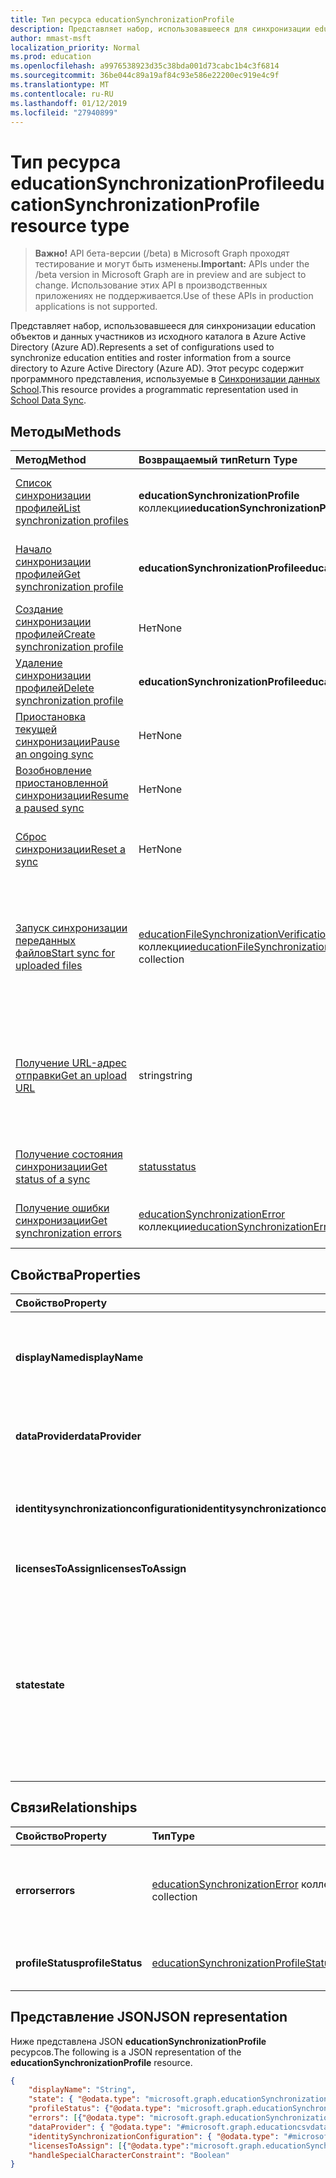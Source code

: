 ```yaml
---
title: Тип ресурса educationSynchronizationProfile
description: Представляет набор, использовавшееся для синхронизации education объектов и данных участников из исходного каталога в Azure Active Directory (Azure AD). Этот ресурс содержит программного представления, используемые в синхронизации данных School.
author: mmast-msft
localization_priority: Normal
ms.prod: education
ms.openlocfilehash: a9976538923d35c38bda001d73cabc1b4c3f6814
ms.sourcegitcommit: 36be044c89a19af84c93e586e22200ec919e4c9f
ms.translationtype: MT
ms.contentlocale: ru-RU
ms.lasthandoff: 01/12/2019
ms.locfileid: "27940899"
---
```

# <a name="educationsynchronizationprofile-resource-type"></a><span data-ttu-id="78b21-104">Тип ресурса educationSynchronizationProfile</span><span class="sxs-lookup"><span data-stu-id="78b21-104">educationSynchronizationProfile resource type</span></span>

> <span data-ttu-id="78b21-105">**Важно!** API бета-версии (/beta) в Microsoft Graph проходят тестирование и могут быть изменены.</span><span class="sxs-lookup"><span data-stu-id="78b21-105">**Important:** APIs under the /beta version in Microsoft Graph are in preview and are subject to change.</span></span> <span data-ttu-id="78b21-106">Использование этих API в производственных приложениях не поддерживается.</span><span class="sxs-lookup"><span data-stu-id="78b21-106">Use of these APIs in production applications is not supported.</span></span>

<span data-ttu-id="78b21-107">Представляет набор, использовавшееся для синхронизации education объектов и данных участников из исходного каталога в Azure Active Directory (Azure AD).</span><span class="sxs-lookup"><span data-stu-id="78b21-107">Represents a set of configurations used to synchronize education entities and roster information from a source directory to Azure Active Directory (Azure AD).</span></span> <span data-ttu-id="78b21-108">Этот ресурс содержит программного представления, используемые в [Синхронизации данных School](https://sds.microsoft.com).</span><span class="sxs-lookup"><span data-stu-id="78b21-108">This resource provides a programmatic representation used in [School Data Sync](https://sds.microsoft.com).</span></span>

## <a name="methods"></a><span data-ttu-id="78b21-109">Методы</span><span class="sxs-lookup"><span data-stu-id="78b21-109">Methods</span></span>

| <span data-ttu-id="78b21-110">Метод</span><span class="sxs-lookup"><span data-stu-id="78b21-110">Method</span></span> | <span data-ttu-id="78b21-111">Возвращаемый тип</span><span class="sxs-lookup"><span data-stu-id="78b21-111">Return Type</span></span> | <span data-ttu-id="78b21-112">Описание</span><span class="sxs-lookup"><span data-stu-id="78b21-112">Description</span></span> |
|:-|:-|:-|
| [<span data-ttu-id="78b21-113">Список синхронизации профилей</span><span class="sxs-lookup"><span data-stu-id="78b21-113">List synchronization profiles</span></span>](../api/educationsynchronizationprofile-list.md) | <span data-ttu-id="78b21-114">**educationSynchronizationProfile** коллекции</span><span class="sxs-lookup"><span data-stu-id="78b21-114">**educationSynchronizationProfile** collection</span></span> | <span data-ttu-id="78b21-115">Получение списка всех синхронизации профилей в клиента.</span><span class="sxs-lookup"><span data-stu-id="78b21-115">Get a list of all the synchronization profiles in the tenant.</span></span> |
| [<span data-ttu-id="78b21-116">Начало синхронизации профилей</span><span class="sxs-lookup"><span data-stu-id="78b21-116">Get synchronization profile</span></span>](../api/educationsynchronizationprofile-get.md) | <span data-ttu-id="78b21-117">**educationSynchronizationProfile**</span><span class="sxs-lookup"><span data-stu-id="78b21-117">**educationSynchronizationProfile**</span></span> | <span data-ttu-id="78b21-118">Получение определенного профиля, заданного идентификатора профилей.</span><span class="sxs-lookup"><span data-stu-id="78b21-118">Retrieve a specific profile given the profile identifier.</span></span> |
| [<span data-ttu-id="78b21-119">Создание синхронизации профилей</span><span class="sxs-lookup"><span data-stu-id="78b21-119">Create synchronization profile</span></span>](../api/educationsynchronizationprofile-post.md) | <span data-ttu-id="78b21-120">Нет</span><span class="sxs-lookup"><span data-stu-id="78b21-120">None</span></span> | <span data-ttu-id="78b21-121">Создание нового профиля синхронизации.</span><span class="sxs-lookup"><span data-stu-id="78b21-121">Create a new synchronization profile.</span></span> |
| [<span data-ttu-id="78b21-122">Удаление синхронизации профилей</span><span class="sxs-lookup"><span data-stu-id="78b21-122">Delete synchronization profile</span></span>](../api/educationsynchronizationprofile-delete.md) | <span data-ttu-id="78b21-123">**educationSynchronizationProfile**</span><span class="sxs-lookup"><span data-stu-id="78b21-123">**educationSynchronizationProfile**</span></span> | <span data-ttu-id="78b21-124">Удалите конфигурацию заданного профиля идентификатора.</span><span class="sxs-lookup"><span data-stu-id="78b21-124">Delete a specific profile given the profile identifier.</span></span> |
| [<span data-ttu-id="78b21-125">Приостановка текущей синхронизации</span><span class="sxs-lookup"><span data-stu-id="78b21-125">Pause an ongoing sync</span></span>](../api/educationsynchronizationprofile-pause.md) | <span data-ttu-id="78b21-126">Нет</span><span class="sxs-lookup"><span data-stu-id="78b21-126">None</span></span> | <span data-ttu-id="78b21-127">Приостановка текущей синхронизации.</span><span class="sxs-lookup"><span data-stu-id="78b21-127">Pause an ongoing synchronization.</span></span> |
| [<span data-ttu-id="78b21-128">Возобновление приостановленной синхронизации</span><span class="sxs-lookup"><span data-stu-id="78b21-128">Resume a paused sync</span></span>](../api/educationsynchronizationprofile-resume.md) | <span data-ttu-id="78b21-129">Нет</span><span class="sxs-lookup"><span data-stu-id="78b21-129">None</span></span> | <span data-ttu-id="78b21-130">Возобновление приостановленной синхронизации.</span><span class="sxs-lookup"><span data-stu-id="78b21-130">Resume a paused synchronization.</span></span> |
| [<span data-ttu-id="78b21-131">Сброс синхронизации</span><span class="sxs-lookup"><span data-stu-id="78b21-131">Reset a sync</span></span>](../api/educationsynchronizationprofile-reset.md) | <span data-ttu-id="78b21-132">Нет</span><span class="sxs-lookup"><span data-stu-id="78b21-132">None</span></span> | <span data-ttu-id="78b21-133">Сбросить состояние профиля и перезапустите синхронизации.</span><span class="sxs-lookup"><span data-stu-id="78b21-133">Reset the state of the profile and restart synchronization.</span></span> |
| [<span data-ttu-id="78b21-134">Запуск синхронизации переданных файлов</span><span class="sxs-lookup"><span data-stu-id="78b21-134">Start sync for uploaded files</span></span>](../api/educationsynchronizationprofile-start.md) | <span data-ttu-id="78b21-135">[educationFileSynchronizationVerificationMessage](educationfilesynchronizationverificationmessage.md) коллекции</span><span class="sxs-lookup"><span data-stu-id="78b21-135">[educationFileSynchronizationVerificationMessage](educationfilesynchronizationverificationmessage.md) collection</span></span>| <span data-ttu-id="78b21-136">Проверка загруженному исходных файлов и запуск синхронизации.</span><span class="sxs-lookup"><span data-stu-id="78b21-136">Verify the uploaded source files and start synchronization.</span></span> <span data-ttu-id="78b21-137">Применяется только в том случае, когда поставщик данных является [educationCsvDataProvider](educationcsvdataprovider.md).</span><span class="sxs-lookup"><span data-stu-id="78b21-137">Applies only when the data provider is [educationCsvDataProvider](educationcsvdataprovider.md).</span></span> |
| [<span data-ttu-id="78b21-138">Получение URL-адрес отправки</span><span class="sxs-lookup"><span data-stu-id="78b21-138">Get an upload URL</span></span>](../api/educationsynchronizationprofile-uploadurl.md) | <span data-ttu-id="78b21-139">string</span><span class="sxs-lookup"><span data-stu-id="78b21-139">string</span></span> | <span data-ttu-id="78b21-140">Возвращает кратковременного URL-адрес для отправки данных CSV-файлов.</span><span class="sxs-lookup"><span data-stu-id="78b21-140">Return the short-lived URL to upload CSV data files.</span></span> <span data-ttu-id="78b21-141">Применяется только в том случае, когда поставщик данных является [educationCsvDataProvider](educationcsvdataprovider.md).</span><span class="sxs-lookup"><span data-stu-id="78b21-141">Applies only when the data provider is [educationCsvDataProvider](educationcsvdataprovider.md).</span></span> |
| [<span data-ttu-id="78b21-142">Получение состояния синхронизации</span><span class="sxs-lookup"><span data-stu-id="78b21-142">Get status of a sync</span></span>](../api/educationsynchronizationprofilestatus-get.md) | [<span data-ttu-id="78b21-143">status</span><span class="sxs-lookup"><span data-stu-id="78b21-143">status</span></span>](educationsynchronizationprofilestatus.md) | <span data-ttu-id="78b21-144">Возвращает состояние определенного синхронизации профилей.</span><span class="sxs-lookup"><span data-stu-id="78b21-144">Return the status of a specific synchronization profile.</span></span> |
| [<span data-ttu-id="78b21-145">Получение ошибки синхронизации</span><span class="sxs-lookup"><span data-stu-id="78b21-145">Get synchronization errors</span></span>](../api/educationsynchronizationerrors-get.md) | <span data-ttu-id="78b21-146">[educationSynchronizationError](educationsynchronizationerror.md) коллекции</span><span class="sxs-lookup"><span data-stu-id="78b21-146">[educationSynchronizationError](educationsynchronizationerror.md) collection</span></span>| <span data-ttu-id="78b21-147">Получение всех ошибок, возникших в процессе синхронизации.</span><span class="sxs-lookup"><span data-stu-id="78b21-147">Get all the errors generated during synchronization.</span></span> |

## <a name="properties"></a><span data-ttu-id="78b21-148">Свойства</span><span class="sxs-lookup"><span data-stu-id="78b21-148">Properties</span></span>

| <span data-ttu-id="78b21-149">Свойство</span><span class="sxs-lookup"><span data-stu-id="78b21-149">Property</span></span> | <span data-ttu-id="78b21-150">Тип</span><span class="sxs-lookup"><span data-stu-id="78b21-150">Type</span></span> | <span data-ttu-id="78b21-151">Описание</span><span class="sxs-lookup"><span data-stu-id="78b21-151">Description</span></span> |
|:-|:-|:-|
| <span data-ttu-id="78b21-152">**displayName**</span><span class="sxs-lookup"><span data-stu-id="78b21-152">**displayName**</span></span> | <span data-ttu-id="78b21-153">строка</span><span class="sxs-lookup"><span data-stu-id="78b21-153">string</span></span> |  <span data-ttu-id="78b21-154">Имя профиля конфигурации синхронизации удостоверения.</span><span class="sxs-lookup"><span data-stu-id="78b21-154">Name of the configuration profile for syncing identities.</span></span>         |
| <span data-ttu-id="78b21-155">**dataProvider**</span><span class="sxs-lookup"><span data-stu-id="78b21-155">**dataProvider**</span></span> | [<span data-ttu-id="78b21-156">educationSynchronizationDataProvider</span><span class="sxs-lookup"><span data-stu-id="78b21-156">educationSynchronizationDataProvider</span></span>](educationsynchronizationdataprovider.md) |  <span data-ttu-id="78b21-157">Поставщик данных, используемый для профиля.</span><span class="sxs-lookup"><span data-stu-id="78b21-157">The data provider used for the profile.</span></span>         |
| <span data-ttu-id="78b21-158">**identitysynchronizationconfiguration**</span><span class="sxs-lookup"><span data-stu-id="78b21-158">**identitysynchronizationconfiguration**</span></span> | [<span data-ttu-id="78b21-159">educationIdentitySynchronizationConfiguration</span><span class="sxs-lookup"><span data-stu-id="78b21-159">educationIdentitySynchronizationConfiguration</span></span>](educationidentitysynchronizationconfiguration.md) | <span data-ttu-id="78b21-160">Конфигурация [создания](educationidentitycreationconfiguration.md) или [соответствия](educationidentitymatchingconfiguration.md) удостоверений.</span><span class="sxs-lookup"><span data-stu-id="78b21-160">Identity [creation](educationidentitycreationconfiguration.md) or [matching](educationidentitymatchingconfiguration.md) configuration .</span></span>        |
| <span data-ttu-id="78b21-161">**licensesToAssign**</span><span class="sxs-lookup"><span data-stu-id="78b21-161">**licensesToAssign**</span></span> | <span data-ttu-id="78b21-162">[educationSynchronizationLicenseAssignment](educationsynchronizationlicenseassignment.md) коллекции</span><span class="sxs-lookup"><span data-stu-id="78b21-162">[educationSynchronizationLicenseAssignment](educationsynchronizationlicenseassignment.md) collection</span></span>|  <span data-ttu-id="78b21-163">Настройка установки лицензии.</span><span class="sxs-lookup"><span data-stu-id="78b21-163">License setup configuration.</span></span>        |
| <span data-ttu-id="78b21-164">**state**</span><span class="sxs-lookup"><span data-stu-id="78b21-164">**state**</span></span> | <span data-ttu-id="78b21-165">строка</span><span class="sxs-lookup"><span data-stu-id="78b21-165">string</span></span> |  <span data-ttu-id="78b21-166">Состояние профиля.</span><span class="sxs-lookup"><span data-stu-id="78b21-166">The state of the profile.</span></span> <span data-ttu-id="78b21-167">Возможные значения: `provisioning`, `provisioned`, `provisioningFailed`, `deleting`, `deletionFailed`.</span><span class="sxs-lookup"><span data-stu-id="78b21-167">Possible values are: `provisioning`, `provisioned`, `provisioningFailed`, `deleting`, `deletionFailed`.</span></span>          |

## <a name="relationships"></a><span data-ttu-id="78b21-168">Связи</span><span class="sxs-lookup"><span data-stu-id="78b21-168">Relationships</span></span>

| <span data-ttu-id="78b21-169">Свойство</span><span class="sxs-lookup"><span data-stu-id="78b21-169">Property</span></span> | <span data-ttu-id="78b21-170">Тип</span><span class="sxs-lookup"><span data-stu-id="78b21-170">Type</span></span> | <span data-ttu-id="78b21-171">Описание</span><span class="sxs-lookup"><span data-stu-id="78b21-171">Description</span></span> |
|:-|:-|:-|
| <span data-ttu-id="78b21-172">**errors**</span><span class="sxs-lookup"><span data-stu-id="78b21-172">**errors**</span></span> | <span data-ttu-id="78b21-173">[educationSynchronizationError](educationsynchronizationerror.md) коллекции</span><span class="sxs-lookup"><span data-stu-id="78b21-173">[educationSynchronizationError](educationsynchronizationerror.md) collection</span></span>| <span data-ttu-id="78b21-174">Все ошибки, связанные с этой синхронизации профилей.</span><span class="sxs-lookup"><span data-stu-id="78b21-174">All errors associated with this synchronization profile.</span></span> |
| <span data-ttu-id="78b21-175">**profileStatus**</span><span class="sxs-lookup"><span data-stu-id="78b21-175">**profileStatus**</span></span> | [<span data-ttu-id="78b21-176">educationSynchronizationProfileStatus</span><span class="sxs-lookup"><span data-stu-id="78b21-176">educationSynchronizationProfileStatus</span></span>](educationsynchronizationprofilestatus.md) | <span data-ttu-id="78b21-177">Состояние синхронизации.</span><span class="sxs-lookup"><span data-stu-id="78b21-177">The synchronization status.</span></span> |

## <a name="json-representation"></a><span data-ttu-id="78b21-178">Представление JSON</span><span class="sxs-lookup"><span data-stu-id="78b21-178">JSON representation</span></span>
<span data-ttu-id="78b21-179">Ниже представлена JSON **educationSynchronizationProfile** ресурсов.</span><span class="sxs-lookup"><span data-stu-id="78b21-179">The following is a JSON representation of the **educationSynchronizationProfile** resource.</span></span>

<!-- {
  "blockType": "resource",
  "optionalProperties": [

  ],
  "@odata.type": "#microsoft.graph.educationSynchronizationProfile"
}-->

```json
{
    "displayName": "String",
    "state": { "@odata.type": "microsoft.graph.educationSynchronizationProfileState" },
    "profileStatus": {"@odata.type": "microsoft.graph.educationSynchronizationProfileStatus"},
    "errors": [{"@odata.type": "microsoft.graph.educationSynchronizationProfileStatus" }],
    "dataProvider": { "@odata.type": "#microsoft.graph.educationcsvdataprovider" },
    "identitySynchronizationConfiguration": { "@odata.type": "#microsoft.graph.educationIdentitySynchronizationConfiguration" },
    "licensesToAssign": [{"@odata.type":"microsoft.graph.educationSynchronizationLicenseAssignment"}],
    "handleSpecialCharacterConstraint": "Boolean"
}
```
